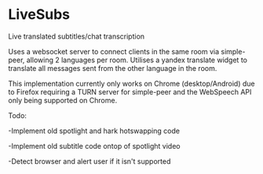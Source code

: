 # LiveSubs
Live translated subtitles/chat transcription

Uses a websocket server to connect clients in the same room via simple-peer, allowing 2 languages per room.
Utilises a yandex translate widget to translate all messages sent from the other language in the room.

This implementation currently only works on Chrome (desktop/Android) due to Firefox requiring a TURN server for simple-peer and the WebSpeech API only being supported on Chrome.

Todo:

-Implement old spotlight and hark hotswapping code

-Implement old subtitle code ontop of spotlight video

-Detect browser and alert user if it isn't supported
